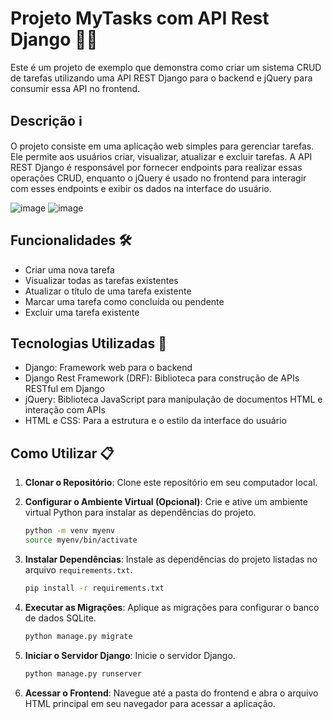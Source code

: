 # Projeto MyTasks com API Rest Django 📝✅

Este é um projeto de exemplo que demonstra como criar um sistema CRUD de tarefas utilizando uma API REST Django para o backend e jQuery para consumir essa API no frontend.

## Descrição ℹ️

O projeto consiste em uma aplicação web simples para gerenciar tarefas. Ele permite aos usuários criar, visualizar, atualizar e excluir tarefas. A API REST Django é responsável por fornecer endpoints para realizar essas operações CRUD, enquanto o jQuery é usado no frontend para interagir com esses endpoints e exibir os dados na interface do usuário.

![image](https://github.com/djherondhy/task-django-crud/assets/35778998/22a3f5d9-ea17-4e79-ba5c-96e6056e9f30)
![image](https://github.com/djherondhy/task-django-crud/assets/35778998/63edce00-08c7-4a0a-9977-ae17e7877145)

## Funcionalidades 🛠️

- Criar uma nova tarefa
- Visualizar todas as tarefas existentes
- Atualizar o título de uma tarefa existente
- Marcar uma tarefa como concluída ou pendente
- Excluir uma tarefa existente

## Tecnologias Utilizadas 🚀

- Django: Framework web para o backend
- Django Rest Framework (DRF): Biblioteca para construção de APIs RESTful em Django
- jQuery: Biblioteca JavaScript para manipulação de documentos HTML e interação com APIs
- HTML e CSS: Para a estrutura e o estilo da interface do usuário

## Como Utilizar 📋

1. **Clonar o Repositório**: Clone este repositório em seu computador local.

2. **Configurar o Ambiente Virtual (Opcional)**: Crie e ative um ambiente virtual Python para instalar as dependências do projeto.

    ```bash
    python -m venv myenv
    source myenv/bin/activate
    ```

3. **Instalar Dependências**: Instale as dependências do projeto listadas no arquivo `requirements.txt`.

    ```bash
    pip install -r requirements.txt
    ```

4. **Executar as Migrações**: Aplique as migrações para configurar o banco de dados SQLite.

    ```bash
    python manage.py migrate
    ```

5. **Iniciar o Servidor Django**: Inicie o servidor Django.

    ```bash
    python manage.py runserver
    ```

6. **Acessar o Frontend**: Navegue até a pasta do frontend e abra o arquivo HTML principal em seu navegador para acessar a aplicação.


